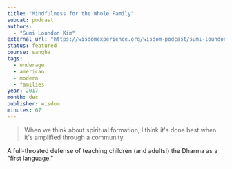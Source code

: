 ```yaml
---
title: "Mindfulness for the Whole Family"
subcat: podcast
authors:
  - "Sumi Loundon Kim"
external_url: "https://wisdomexperience.org/wisdom-podcast/sumi-loundon-kim/"
status: featured
course: sangha
tags:
  - underage
  - american
  - modern
  - families
year: 2017
month: dec
publisher: wisdom
minutes: 67
---
```


> When we think about spiritual formation, I think it's done best when it's amplified through a community.

A full-throated defense of teaching children (and adults!) the Dharma as a "first language."
